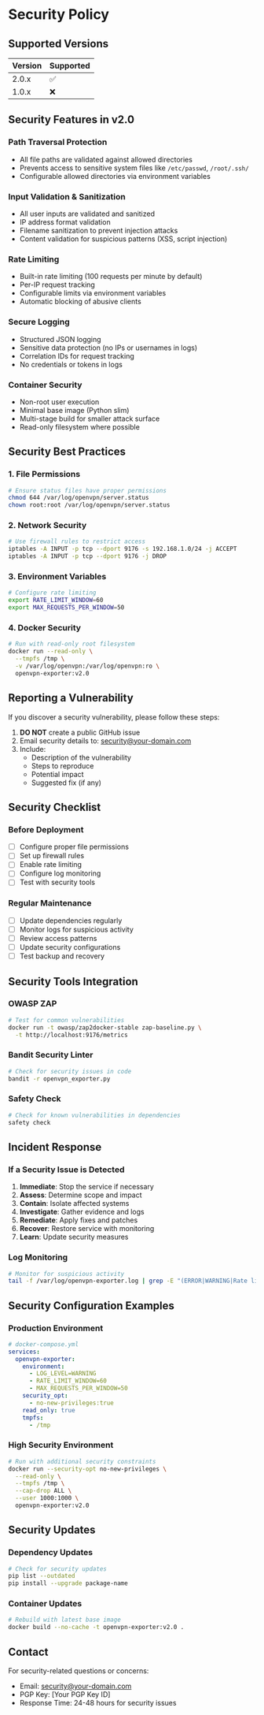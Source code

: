 # Security Policy

## Supported Versions

| Version | Supported          |
| ------- | ------------------ |
| 2.0.x   | :white_check_mark: |
| 1.0.x   | :x:                |

## Security Features in v2.0

### Path Traversal Protection
- All file paths are validated against allowed directories
- Prevents access to sensitive system files like `/etc/passwd`, `/root/.ssh/`
- Configurable allowed directories via environment variables

### Input Validation & Sanitization
- All user inputs are validated and sanitized
- IP address format validation
- Filename sanitization to prevent injection attacks
- Content validation for suspicious patterns (XSS, script injection)

### Rate Limiting
- Built-in rate limiting (100 requests per minute by default)
- Per-IP request tracking
- Configurable limits via environment variables
- Automatic blocking of abusive clients

### Secure Logging
- Structured JSON logging
- Sensitive data protection (no IPs or usernames in logs)
- Correlation IDs for request tracking
- No credentials or tokens in logs

### Container Security
- Non-root user execution
- Minimal base image (Python slim)
- Multi-stage build for smaller attack surface
- Read-only filesystem where possible

## Security Best Practices

### 1. File Permissions
```bash
# Ensure status files have proper permissions
chmod 644 /var/log/openvpn/server.status
chown root:root /var/log/openvpn/server.status
```

### 2. Network Security
```bash
# Use firewall rules to restrict access
iptables -A INPUT -p tcp --dport 9176 -s 192.168.1.0/24 -j ACCEPT
iptables -A INPUT -p tcp --dport 9176 -j DROP
```

### 3. Environment Variables
```bash
# Configure rate limiting
export RATE_LIMIT_WINDOW=60
export MAX_REQUESTS_PER_WINDOW=50
```

### 4. Docker Security
```bash
# Run with read-only root filesystem
docker run --read-only \
  --tmpfs /tmp \
  -v /var/log/openvpn:/var/log/openvpn:ro \
  openvpn-exporter:v2.0
```

## Reporting a Vulnerability

If you discover a security vulnerability, please follow these steps:

1. **DO NOT** create a public GitHub issue
2. Email security details to: security@your-domain.com
3. Include:
   - Description of the vulnerability
   - Steps to reproduce
   - Potential impact
   - Suggested fix (if any)

## Security Checklist

### Before Deployment
- [ ] Configure proper file permissions
- [ ] Set up firewall rules
- [ ] Enable rate limiting
- [ ] Configure log monitoring
- [ ] Test with security tools

### Regular Maintenance
- [ ] Update dependencies regularly
- [ ] Monitor logs for suspicious activity
- [ ] Review access patterns
- [ ] Update security configurations
- [ ] Test backup and recovery

## Security Tools Integration

### OWASP ZAP
```bash
# Test for common vulnerabilities
docker run -t owasp/zap2docker-stable zap-baseline.py \
  -t http://localhost:9176/metrics
```

### Bandit Security Linter
```bash
# Check for security issues in code
bandit -r openvpn_exporter.py
```

### Safety Check
```bash
# Check for known vulnerabilities in dependencies
safety check
```

## Incident Response

### If a Security Issue is Detected
1. **Immediate**: Stop the service if necessary
2. **Assess**: Determine scope and impact
3. **Contain**: Isolate affected systems
4. **Investigate**: Gather evidence and logs
5. **Remediate**: Apply fixes and patches
6. **Recover**: Restore service with monitoring
7. **Learn**: Update security measures

### Log Monitoring
```bash
# Monitor for suspicious activity
tail -f /var/log/openvpn-exporter.log | grep -E "(ERROR|WARNING|Rate limit)"
```

## Security Configuration Examples

### Production Environment
```yaml
# docker-compose.yml
services:
  openvpn-exporter:
    environment:
      - LOG_LEVEL=WARNING
      - RATE_LIMIT_WINDOW=60
      - MAX_REQUESTS_PER_WINDOW=50
    security_opt:
      - no-new-privileges:true
    read_only: true
    tmpfs:
      - /tmp
```

### High Security Environment
```bash
# Run with additional security constraints
docker run --security-opt no-new-privileges \
  --read-only \
  --tmpfs /tmp \
  --cap-drop ALL \
  --user 1000:1000 \
  openvpn-exporter:v2.0
```

## Security Updates

### Dependency Updates
```bash
# Check for security updates
pip list --outdated
pip install --upgrade package-name
```

### Container Updates
```bash
# Rebuild with latest base image
docker build --no-cache -t openvpn-exporter:v2.0 .
```

## Contact

For security-related questions or concerns:
- Email: security@your-domain.com
- PGP Key: [Your PGP Key ID]
- Response Time: 24-48 hours for security issues
